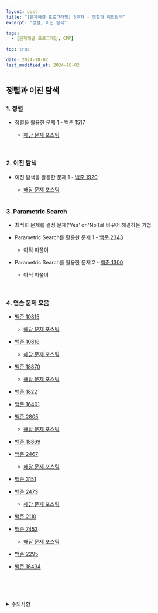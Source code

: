 ```yaml
---
layout: post
title: "[문제해결 프로그래밍] 5주차 - 정렬과 이진탐색"
excerpt: "정렬, 이진 탐색"

tags:
  - [문제해결 프로그래밍, CPP]

toc: true

date: 2024-10-02
last_modified_at: 2024-10-02
---
```

## 정렬과 이진 탐색
### 1. 정렬
- 정렬을 활용한 문제 1 - [백준 1517][def]

  - [해당 문제 포스팅][def27]

<br>

### 2. 이진 탐색
- 이진 탐색을 활용한 문제 1 - [백준 1920][def2]

  - [해당 문제 포스팅][def3]  

  <br>

### 3. Parametric Search
- 최적화 문제를 결정 문제('Yes' or 'No')로 바꾸어 해결하는 기법.

- Parametric Search를 활용한 문제 1 - [백준 2343][def4]

  - 아직 미풀이

- Parametric Search를 활용한 문제 2 - [백준 1300][def5]

  - 아직 미풀이

<br>

### 4. 연습 문제 모음
- [백준 10815][def6]

  - [해당 문제 포스팅][def7]

- [백준 10816][def8]

  - [해당 문제 포스팅][def9]

- [백준 18870][def10]

  - [해당 문제 포스팅][def11]

- [백준 1822][def12]

- [백준 16401][def13]

- [백준 2805][def14]

  - [해당 문제 포스팅][def15]

- [백준 18869][def16]

- [백준 2467][def17]

  - [해당 문제 포스팅][def24]

- [백준 3151][def18]

- [백준 2473][def19]

  - [해당 문제 포스팅][def25]

- [백준 2110][def20]

- [백준 7453][def21]

  - [해당 문제 포스팅][def26]

- [백준 2295][def22]

- [백준 16434][def23]

<br>
<br>
<br>
<br>
<details>
<summary>주의사항</summary>
<div markdown="1">

이 포스팅은 강원대학교 이다영 교수님의 문제해결 프로그래밍 수업을 들으며 내용을 정리 한 것입니다.  
수업 내용에 대한 저작권은 교수님께 있으니,  
다른 곳으로의 무분별한 내용 복사를 자제해 주세요.

</div>
</details>

[def]: https://www.acmicpc.net/problem/1517
[def2]: https://www.acmicpc.net/problem/1920
[def3]: https://orbit3230.github.io/2024/02/25/Daily_Backjoon/
[def4]: https://www.acmicpc.net/problem/2343
[def5]: https://www.acmicpc.net/problem/1300
[def6]: https://www.acmicpc.net/problem/10815
[def7]: https://orbit3230.github.io/2024/07/23/Daily_Backjoon/
[def8]: https://www.acmicpc.net/problem/10816
[def9]: https://orbit3230.github.io/2024/03/29/Daily_Backjoon/
[def10]: https://www.acmicpc.net/problem/18870
[def11]: https://orbit3230.github.io/2024/07/21/Daily_Backjoon/
[def12]: https://www.acmicpc.net/problem/1822
[def13]: https://www.acmicpc.net/problem/16401
[def14]: https://www.acmicpc.net/problem/2805
[def15]: https://orbit3230.github.io/2024/06/12/Daily_Backjoon/
[def16]: https://www.acmicpc.net/problem/18869
[def17]: https://www.acmicpc.net/problem/2467
[def18]: https://www.acmicpc.net/problem/3151
[def19]: https://www.acmicpc.net/problem/2473
[def20]: https://www.acmicpc.net/problem/2110
[def21]: https://www.acmicpc.net/problem/7453
[def22]: https://www.acmicpc.net/problem/2295
[def23]: https://www.acmicpc.net/problem/16434
[def24]: https://orbit3230.github.io/2024/08/10/Daily_Backjoon/
[def25]: https://orbit3230.github.io/2024/08/09/Daily_Backjoon/
[def26]: https://orbit3230.github.io/2024/08/19/Daily_Backjoon/
[def27]: https://orbit3230.github.io/2024/10/02/Daily_Backjoon/